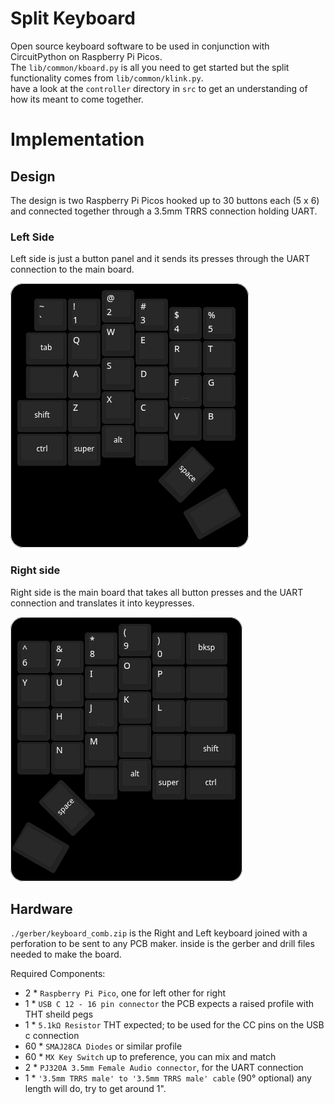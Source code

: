 # Split Keyboard

Open source keyboard software to be used in conjunction with CircuitPython on Raspberry Pi Picos.  
The `lib/common/kboard.py` is all you need to get started but the split functionality comes from `lib/common/klink.py`.  
have a look at the `controller` directory in `src` to get an understanding of how its meant to come together.



# Implementation
## Design
The design is two Raspberry Pi Picos hooked up to 30 buttons each (5 x 6) and connected together through a 3.5mm TRRS connection holding UART.

### Left Side
Left side is just a button panel and it sends its presses through the UART connection to the main board.

![Left Keyboard](./assets/Left.png)

### Right side
Right side is the main board that takes all button presses and the UART connection and translates it into keypresses.

![Right Keyboard](./assets/Right.png)

## Hardware
`./gerber/keyboard_comb.zip` is the Right and Left keyboard joined with a perforation to be sent to any PCB maker.
inside is the gerber and drill files needed to make the board.

Required Components:
- 2 * `Raspberry Pi Pico`, one for left other for right
- 1 * `USB C 12 - 16 pin connector` the PCB expects a raised profile with THT sheild pegs
- 1 * `5.1kΩ Resistor` THT expected; to be used for the CC pins on the USB c connection
- 60 * `SMAJ28CA Diodes` or similar profile  
- 60 * `MX Key Switch` up to preference, you can mix and match
- 2 * `PJ320A 3.5mm Female Audio connector`, for the UART connection
- 1 * `'3.5mm TRRS male' to '3.5mm TRRS male' cable` (90° optional) any length will do, try to get around 1".
